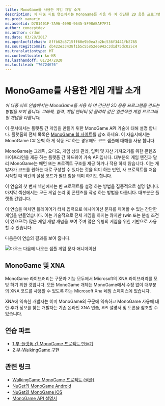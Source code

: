 ```yaml
---
title: MonoGame를 사용한 게임 개발 소개
description: 이 다중 파트 연습에서는 MonoGame를 사용 하 여 간단한 2D 응용 프로그램을 만드는 방법을 보여 줍니다.  그래픽, 입력, 게임 엔터티 및 물리학 같은 일반적인 게임 프로그래밍 개념을 다룹니다.
ms.prod: xamarin
ms.assetid: D781401F-7A96-4098-9645-5F98AEAF7F71
author: conceptdev
ms.author: crdun
ms.date: 03/28/2017
ms.openlocfilehash: 8ffb62c8715ff60e9b0ea3b2bc536f3441fb8765
ms.sourcegitcommit: db422e33438f1b5c55852e6942c3d1d75dc025c4
ms.translationtype: MT
ms.contentlocale: ko-KR
ms.lasthandoff: 01/24/2020
ms.locfileid: "76724676"
---
```

# <a name="introduction-to-game-development-with-monogame"></a>MonoGame를 사용한 게임 개발 소개

_이 다중 파트 연습에서는 MonoGame를 사용 하 여 간단한 2D 응용 프로그램을 만드는 방법을 보여 줍니다.  그래픽, 입력, 게임 엔터티 및 물리학 같은 일반적인 게임 프로그래밍 개념을 다룹니다._

이 문서에서는 플랫폼 간 게임을 만들기 위한 MonoGame API 기술에 대해 설명 합니다. 플랫폼의 전체 목록은 [MonoGame 웹 사이트](http://www.monogame.net/)를 참조 하세요. 이 자습서에서는 MonoGame C# 완벽 하 게 작동 F# 하는 경우에도 코드 샘플에 대해를 사용 합니다.

MonoGame는 그래픽, 오디오, 게임 상태 관리, 입력 및 자산 가져오기를 위한 콘텐츠 파이프라인을 제공 하는 플랫폼 간 하드웨어 가속 API입니다. 대부분의 게임 엔진과 달리 MonoGame는 패턴 또는 프로젝트 구조를 제공 하거나 적용 하지 않습니다.  이는 개발자가 코드를 원하는 대로 구성할 수 있다는 것을 의미 하는 반면, 새 프로젝트를 처음 시작할 때 약간의 설정 코드가 필요 함을 의미 하기도 합니다.

이 연습의 첫 번째 섹션에서는 빈 프로젝트를 설정 하는 방법을 집중적으로 설명 합니다. 마지막 섹션에서는 모든 게임 논리 및 콘텐츠를 작성 하는 방법을 다룹니다. 대부분은 플랫폼 간입니다.

이 연습을 마치면 플레이어가 터치 입력으로 애니메이션 문자를 제어할 수 있는 간단한 게임을 만들었습니다.  이는 기술적으로 전체 게임을 하지는 않지만 (win 또는 분실 조건이 있으므로) 많은 게임 개발 개념을 보여 주며 많은 유형의 게임을 위한 기반으로 사용할 수 있습니다.

다음은이 연습의 결과를 보여 줍니다.

![마우스 다음에 나오는 샘플 게임 문자 애니메이션](images/image1.gif)

## <a name="monogame-and-xna"></a>MonoGame 및 XNA

MonoGame 라이브러리는 구문과 기능 모두에서 Microsoft의 XNA 라이브러리를 모방 하기 위한 것입니다.  모든 MonoGame 개체는 MonoGame에서 수정 없이 대부분의 XNA 코드를 사용할 수 있도록 하는 Microsoft Xna 네임 스페이스에 있습니다.

XNA에 익숙한 개발자는 이미 MonoGame의 구문에 익숙하고 MonoGame 사용에 대 한 추가 정보를 찾는 개발자는 기존 온라인 XNA 연습, API 설명서 및 토론을 참조할 수 있습니다.

## <a name="walkthrough-parts"></a>연습 파트

- [1 부-플랫폼 간 MonoGame 프로젝트 만들기](~/graphics-games/monogame/introduction/part1.md)
- [2 부-WalkingGame 구현](~/graphics-games/monogame/introduction/part2.md)

## <a name="related-links"></a>관련 링크

- [WalkingGame MonoGame 프로젝트 (샘플)](https://docs.microsoft.com/samples/xamarin/mobile-samples/walkinggamemg/)
- [NuGet의 MonoGame Android](https://www.nuget.org/packages/MonoGame.Framework.Android/)
- [NuGet의 MonoGame iOS](https://www.nuget.org/packages/MonoGame.Framework.iOS/)
- [MonoGame API 설명서](http://www.monogame.net/documentation/?page=main)
